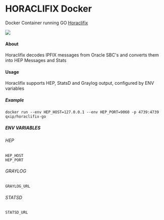 # HORACLIFIX Docker
Docker Container running GO [Horaclifix](https://github.com/negbie/horaclifix)

<img src="https://user-images.githubusercontent.com/20154956/28133509-9d9870fa-6740-11e7-9616-3fd0e7e1fa9c.png" />

#### About 
Horaclifix decodes IPFIX messages from Oracle SBC's and converts them into HEP Messages and Stats

#### Usage
Horaclifix supports HEP, StatsD and Graylog output, configured by ENV variables

##### Example
```docker run --env HEP_HOST=127.0.0.1 --env HEP_PORT=9060 -p 4739:4739 qxip/horaclifix-go```


##### ENV VARIABLES
###### HEP
```
HEP_HOST 
HEP_PORT 
```
###### GRAYLOG
```
GRAYLOG_URL
```
###### STATSD
```
STATSD_URL 
```



